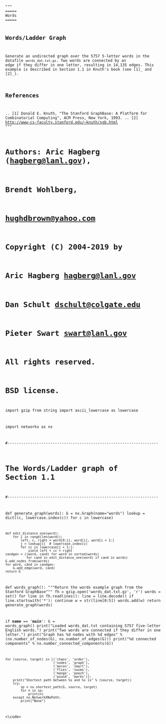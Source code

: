 <code>
"""
=====
Words
=====

Words/Ladder Graph
------------------
Generate  an undirected graph over the 5757 5-letter words in the
datafile `words_dat.txt.gz`.  Two words are connected by an edge
if they differ in one letter, resulting in 14,135 edges. This example
is described in Section 1.1 in Knuth's book (see [1]_ and [2]_).

References
----------
.. [1] Donald E. Knuth,
   "The Stanford GraphBase: A Platform for Combinatorial Computing",
   ACM Press, New York, 1993.
.. [2] http://www-cs-faculty.stanford.edu/~knuth/sgb.html
"""
# Authors: Aric Hagberg (hagberg@lanl.gov),
#          Brendt Wohlberg,
#          hughdbrown@yahoo.com

#    Copyright (C) 2004-2019 by
#    Aric Hagberg <hagberg@lanl.gov>
#    Dan Schult <dschult@colgate.edu>
#    Pieter Swart <swart@lanl.gov>
#    All rights reserved.
#    BSD license.

import gzip
from string import ascii_lowercase as lowercase

import networkx as nx

#-------------------------------------------------------------------
#   The Words/Ladder graph of Section 1.1
#-------------------------------------------------------------------


def generate_graph(words):
    G = nx.Graph(name="words")
    lookup = dict((c, lowercase.index(c)) for c in lowercase)

    def edit_distance_one(word):
        for i in range(len(word)):
            left, c, right = word[0:i], word[i], word[i + 1:]
            j = lookup[c]  # lowercase.index(c)
            for cc in lowercase[j + 1:]:
                yield left + cc + right
    candgen = ((word, cand) for word in sorted(words)
               for cand in edit_distance_one(word) if cand in words)
    G.add_nodes_from(words)
    for word, cand in candgen:
        G.add_edge(word, cand)
    return G


def words_graph():
    """Return the words example graph from the Stanford GraphBase"""
    fh = gzip.open('words_dat.txt.gz', 'r')
    words = set()
    for line in fh.readlines():
        line = line.decode()
        if line.startswith('*'):
            continue
        w = str(line[0:5])
        words.add(w)
    return generate_graph(words)


if __name__ == '__main__':
    G = words_graph()
    print("Loaded words_dat.txt containing 5757 five-letter English words.")
    print("Two words are connected if they differ in one letter.")
    print("Graph has %d nodes with %d edges"
          % (nx.number_of_nodes(G), nx.number_of_edges(G)))
    print("%d connected components" % nx.number_connected_components(G))

    for (source, target) in [('chaos', 'order'),
                             ('nodes', 'graph'),
                             ('moron', 'smart'),
                             ('flies', 'swims'),
                             ('mango', 'peach'),
                             ('pound', 'marks')]:
        print("Shortest path between %s and %s is" % (source, target))
        try:
            sp = nx.shortest_path(G, source, target)
            for n in sp:
                print(n)
        except nx.NetworkXNoPath:
            print("None")
<\code>
